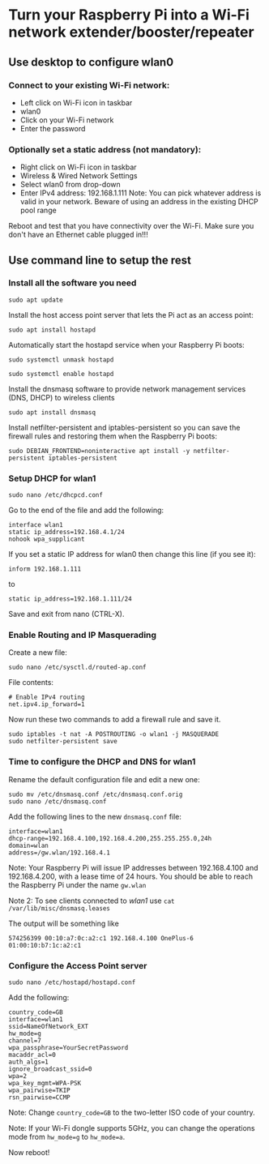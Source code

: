 # Turn your Raspberry Pi into a Wi-Fi network extender/booster/repeater

## Use desktop to configure wlan0

### Connect to your existing Wi-Fi network:

- Left click on Wi-Fi icon in taskbar
- wlan0
- Click on your Wi-Fi network
- Enter the password

### Optionally set a static address (not mandatory):
- Right click on Wi-Fi icon in taskbar
- Wireless & Wired Network Settings
- Select wlan0 from drop-down
- Enter IPv4 address: 192.168.1.111
Note: You can pick whatever address is valid in your network. Beware of using an address in the existing DHCP pool range

Reboot and test that you have connectivity over the Wi-Fi. Make sure you don't have an Ethernet cable plugged in!!!

## Use command line to setup the rest

### Install all the software you need

```
sudo apt update
```
Install the host access point server that lets the Pi act as an access point:
```
sudo apt install hostapd
```

Automatically start the hostapd service when your Raspberry Pi boots:
```
sudo systemctl unmask hostapd
```
```
sudo systemctl enable hostapd
```
Install the dnsmasq software to provide network management services (DNS, DHCP)  to wireless clients
```
sudo apt install dnsmasq
```
Install netfilter-persistent and iptables-persistent so you can save the firewall rules and restoring them when the Raspberry Pi boots:
```
sudo DEBIAN_FRONTEND=noninteractive apt install -y netfilter-persistent iptables-persistent
```

### Setup DHCP for wlan1

```
sudo nano /etc/dhcpcd.conf
```
Go to the end of the file and add the following:
```
interface wlan1
static ip_address=192.168.4.1/24
nohook wpa_supplicant
```

If you set a static IP address for wlan0 then change this line (if you see it):
```
inform 192.168.1.111
```
to
```
static ip_address=192.168.1.111/24
```
Save and exit from nano (CTRL-X).

### Enable Routing and IP Masquerading

Create a new file:
```
sudo nano /etc/sysctl.d/routed-ap.conf
```
File contents:
```
# Enable IPv4 routing
net.ipv4.ip_forward=1
```
Now run these two commands to add a firewall rule and save it.
```
sudo iptables -t nat -A POSTROUTING -o wlan1 -j MASQUERADE
sudo netfilter-persistent save
```

### Time to configure the DHCP and DNS for wlan1
Rename the default configuration file and edit a new one:
```
sudo mv /etc/dnsmasq.conf /etc/dnsmasq.conf.orig
sudo nano /etc/dnsmasq.conf
```
Add the following lines to the new `dnsmasq.conf` file:
```
interface=wlan1
dhcp-range=192.168.4.100,192.168.4.200,255.255.255.0,24h
domain=wlan
address=/gw.wlan/192.168.4.1
```
Note: Your Raspberry Pi will issue IP addresses between 192.168.4.100 and 192.168.4.200, with a lease time of 24 hours.
You should be able to reach the Raspberry Pi under the name `gw.wlan`

Note 2: To see clients connected to _wlan1_ use `cat /var/lib/misc/dnsmasq.leases`

The output will be something like
```
574256399 00:10:a7:0c:a2:c1 192.168.4.100 OnePlus-6 01:00:10:b7:1c:a2:c1
```

### Configure the Access Point server
```
sudo nano /etc/hostapd/hostapd.conf
```
Add the following:
```
country_code=GB
interface=wlan1
ssid=NameOfNetwork_EXT
hw_mode=g
channel=7
wpa_passphrase=YourSecretPassword
macaddr_acl=0
auth_algs=1
ignore_broadcast_ssid=0
wpa=2
wpa_key_mgmt=WPA-PSK
wpa_pairwise=TKIP
rsn_pairwise=CCMP
```
Note: Change `country_code=GB` to the two-letter ISO code of your country.

Note: If your Wi-Fi dongle supports 5GHz, you can change the operations mode from `hw_mode=g` to `hw_mode=a`.

Now reboot!
